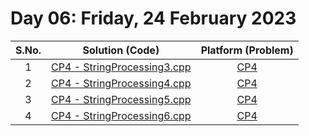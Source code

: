 # Day 06: Friday, 24 February 2023

| S.No. |                                    Solution (Code)                                    |                                 Platform (Problem)                                  |
| :---: | :-----------------------------------------------------------------------------------: | :---------------------------------------------------------------------------------: |
|   1   | [CP4 - StringProcessing3.cpp](/Day%2006%20-%20240223/CP4%20-%20StringProcessing3.cpp) | [CP4](https://github.com/stevenhalim/cpbook-code/blob/master/ch1/basic_string.html) |
|   2   | [CP4 - StringProcessing4.cpp](/Day%2006%20-%20240223/CP4%20-%20StringProcessing4.cpp) | [CP4](https://github.com/stevenhalim/cpbook-code/blob/master/ch1/basic_string.html) |
|   3   | [CP4 - StringProcessing5.cpp](/Day%2006%20-%20240223/CP4%20-%20StringProcessing5.cpp) | [CP4](https://github.com/stevenhalim/cpbook-code/blob/master/ch1/basic_string.html) |
|   4   | [CP4 - StringProcessing6.cpp](/Day%2006%20-%20240223/CP4%20-%20StringProcessing6.cpp) | [CP4](https://github.com/stevenhalim/cpbook-code/blob/master/ch1/basic_string.html) |
